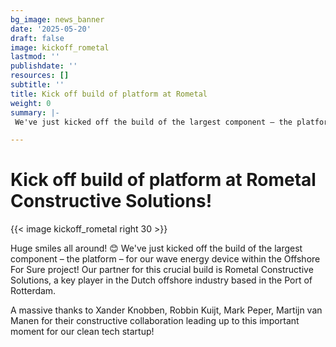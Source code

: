 ```yaml
---
bg_image: news_banner
date: '2025-05-20'
draft: false
image: kickoff_rometal
lastmod: ''
publishdate: ''
resources: []
subtitle: ''
title: Kick off build of platform at Rometal
weight: 0
summary: |-
 We've just kicked off the build of the largest component – the platform – for our wave energy device within the Offshore For Sure project at Rometal Constructive Solutions!

---
```

# Kick off build of platform at Rometal Constructive Solutions!

{{< image kickoff_rometal right 30 >}}

Huge smiles all around! 😊 We've just kicked off the build of the largest component – the platform – for our wave energy device within the Offshore For Sure project!
Our partner for this crucial build is Rometal Constructive Solutions, a key player in the Dutch offshore industry based in the Port of Rotterdam.

A massive thanks to Xander Knobben, Robbin Kuijt, Mark Peper, Martijn van Manen for their constructive collaboration leading up to this important moment for our clean tech startup!
